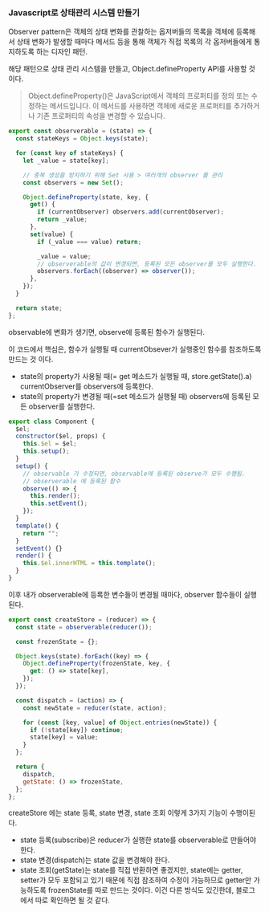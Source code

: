 ### Javascript로 상태관리 시스템 만들기

Observer pattern은 객체의 상태 변화를 관찰하는 옵저버들의 목록을 객체에 등록해서 상태 변화가 발생할 때마다 메서드 등을 통해 객체가 직접 목록의 각 옵저버들에게 통지하도록 하는 디자인 패턴.

해당 패턴으로 상태 관리 시스템을 만들고, Object.defineProperty API를 사용할 것이다.

> Object.defineProperty()은 JavaScript에서 객체의 프로퍼티를 정의 또는 수정하는 메서드입니다. 이 메서드를 사용하면 객체에 새로운 프로퍼티를 추가하거나 기존 프로퍼티의 속성을 변경할 수 있습니다.

```javascript
export const observerable = (state) => {
  const stateKeys = Object.keys(state);

  for (const key of stateKeys) {
    let _value = state[key];

    // 중복 생성을 방지하기 위해 Set 사용 > 여러개의 observer 를 관리
    const observers = new Set();

    Object.defineProperty(state, key, {
      get() {
        if (currentObserver) observers.add(currentObserver);
        return _value;
      },
      set(value) {
        if (_value === value) return;

        _value = value;
        // observerable의 값이 변경되면, 등록된 모든 observer를 모두 실행한다.
        observers.forEach((observer) => observer());
      },
    });
  }

  return state;
};
```

observable에 변화가 생기면, observe에 등록된 함수가 실행된다.

이 코드에서 핵심은, 함수가 실행될 때 currentObsever가 실행중인 함수를 참조하도록 만드는 것 이다.

- state의 property가 사용될 때(= get 메소드가 실행될 때, store.getState().a) currentObserver를 observers에 등록한다.
- state의 property가 변경될 때(=set 메소드가 실행될 때) observers에 등록된 모든 observer를 실행한다.

```javascript
export class Component {
  $el;
  constructor($el, props) {
    this.$el = $el;
    this.setup();
  }
  setup() {
    // observable 가 수정되면, observable에 등록된 observe가 모두 수행됨.
    // observerable 에 등록된 함수
    observe(() => {
      this.render();
      this.setEvent();
    });
  }
  template() {
    return "";
  }
  setEvent() {}
  render() {
    this.$el.innerHTML = this.template();
  }
}
```

이후 내가 observerable에 등록한 변수들이 변경될 때마다, observer 함수들이 실행된다.

```javascript
export const createStore = (reducer) => {
  const state = observerable(reducer());

  const frozenState = {};

  Object.keys(state).forEach((key) => {
    Object.defineProperty(frozenState, key, {
      get: () => state[key],
    });
  });

  const dispatch = (action) => {
    const newState = reducer(state, action);

    for (const [key, value] of Object.entries(newState)) {
      if (!state[key]) continue;
      state[key] = value;
    }
  };

  return {
    dispatch,
    getState: () => frozenState,
  };
};
```

createStore 에는 state 등록, state 변경, state 조회 이렇게 3가지 기능이 수행이된다.

- state 등록(subscribe)은 reducer가 실행한 state를 observerable로 만들어야한다.
- state 변경(dispatch)는 state 값을 변경해야 한다.
- state 조회(getState)는 state를 직접 반환하면 좋겠지만, state에는 getter, setter가 모두 포함되고 있기 때문에 직접 참조하여 수정이 가능하므로 getter만 가능하도록 frozenState를 따로 만드는 것이다. 이건 다른 방식도 있긴한데, 블로그에서 따로 확인하면 될 것 같다.
  <br>
